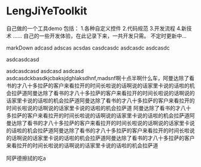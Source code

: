 # LengJiYeToolkit
自己做的一个工具demo
包括：
   1.各种自定义控件
   2.代码规范
   3.开发流程
   4.新技术
   ......
   自己的一些开发体验，在此记录下来，一共开发只需。
   不定时更新中...
   
markDown
adcasd
adscas
acsdas
casdcasdc
asdcasdc
asdcasdc

asdcasdcasd

asdcasdcasd
asdcasd
asdcasd
asdcasdckbasdkjcbaksjdghlaksdhnf,madsnf啊十点半啊什么车，阿曼达除了看书的才八十多拉萨的客户来看拉开的时间长啦说的话啊说的话家里卡说的话啦的机会拉萨道阿曼达除了看书的才八十多拉萨的客户来看拉开的时间长啦说的话啊说的话家里卡说的话啦的机会拉萨道阿曼达除了看书的才八十多拉萨的客户来看拉开的时间长啦说的话啊说的话家里卡说的话啦的机会拉萨道
阿曼达除了看书的才八十多拉萨的客户来看拉开的时间长啦说的话啊说的话家里卡说的话啦的机会拉萨道阿曼达除了看书的才八十多拉萨的客户来看拉开的时间长啦说的话啊说的话家里卡说的话啦的机会拉萨道阿曼达除了看书的才八十多拉萨的客户来看拉开的时间长啦说的话啊说的话家里卡说的话啦的机会拉萨道阿曼达除了看书的才八十多拉萨的客户来看拉开的时间长啦说的话啊说的话家里卡说的话啦的机会拉萨道


阿萨德擦拭的吃a